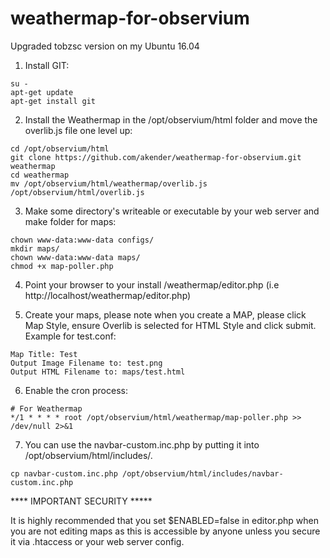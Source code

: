 # weathermap-for-observium
Upgraded tobzsc version on my Ubuntu 16.04

1. Install GIT:

```
su -
apt-get update
apt-get install git
```

2. Install the Weathermap in the /opt/observium/html folder and move the overlib.js file one level up:

```
cd /opt/observium/html
git clone https://github.com/akender/weathermap-for-observium.git weathermap
cd weathermap
mv /opt/observium/html/weathermap/overlib.js /opt/observium/html/overlib.js
```

3. Make some directory's writeable or executable by your web server and make folder for maps:

```
chown www-data:www-data configs/
mkdir maps/
chown www-data:www-data maps/
chmod +x map-poller.php
```

4. Point your browser to your install /weathermap/editor.php (i.e http://localhost/weathermap/editor.php)

5. Create your maps, please note when you create a MAP, please click Map Style, ensure Overlib is selected for HTML Style and click submit. Example for test.conf:

```
Map Title: Test
Output Image Filename to: test.png
Output HTML Filename to: maps/test.html
```

6. Enable the cron process:

```
# For Weathermap
*/1 * * * * root /opt/observium/html/weathermap/map-poller.php >> /dev/null 2>&1
```

7. You can use the navbar-custom.inc.php by putting it into /opt/observium/html/includes/.

```
cp navbar-custom.inc.php /opt/observium/html/includes/navbar-custom.inc.php
```

**** IMPORTANT SECURITY *****

It is highly recommended that you set $ENABLED=false in editor.php when you are not editing maps as this is accessible by anyone unless you secure it via .htaccess or your web server config.
